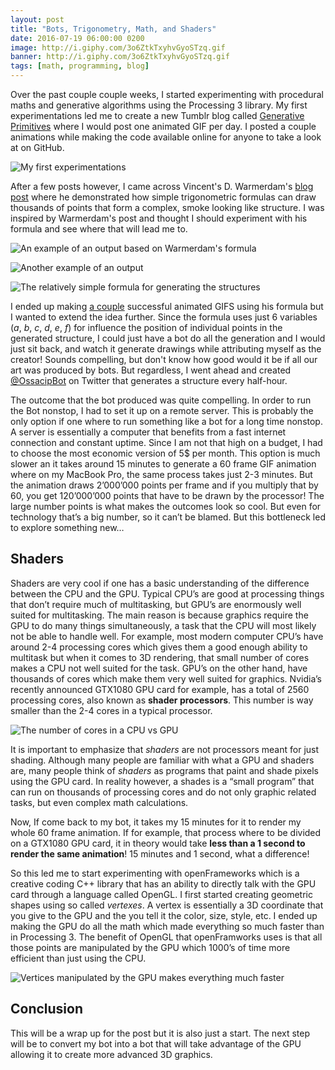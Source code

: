 ```yaml
---
layout: post
title: "Bots, Trigonometry, Math, and Shaders"
date: 2016-07-19 06:00:00 0200
image: http://i.giphy.com/3o6ZtkTxyhvGyoSTzq.gif
banner: http://i.giphy.com/3o6ZtkTxyhvGyoSTzq.gif
tags: [math, programming, blog]
---
```


Over the past couple couple weeks, I started experimenting with procedural maths and generative algorithms using the Processing 3 library. My first experimentations led me to create a new Tumblr blog called [Generative Primitives](http://primitivs.tumblr.com/) where I would post one animated GIF per day. I posted a couple animations while making the code available online for anyone to take a look at on GitHub.

![My first experimentations](https://66.media.tumblr.com/ff9635712314fccb4511fb101b915a06/tumblr_o9w9c8pR6D1vzri7ko1_500.gif)

After a few posts however, I came across Vincent's D. Warmerdam's [blog post](http://koaning.io/fluctuating-repetition.html) where he demonstrated how simple trigonometric formulas can draw thousands of points that form a complex, smoke looking like structure. I was inspired by Warmerdam's post and thought I should experiment with his formula and see where that will lead me to.

![An example of an output based on Warmerdam's formula](http://koaning.io/theme/images/art2.png)

![Another example of an output](http://koaning.io/theme/images/art7.png)

![The relatively simple formula for generating the structures](http://i.imgur.com/Kk5R18t.png)

I ended up making [a couple](http://primitivs.tumblr.com/post/147107300855/cycles-1-60-frames-coded-in-processing-3) successful animated GIFS using his formula but I wanted to extend the idea further. Since the formula uses just 6 variables (*a*, *b*, *c*, *d*, *e*, *f*) for influence the position of individual points in the generated structure, I could just have a bot do all the generation and I would just sit back, and watch it generate drawings while attributing myself as the creator! Sounds compelling, but don't know how good would it be if all our art was produced by bots. But regardless, I went ahead and created [@OssacipBot](https://twitter.com/OssacipBot) on Twitter that generates a structure every half-hour.

The outcome that the bot produced was quite compelling. In order to run the Bot nonstop, I had to set it up on a remote server. This is probably the only option if one where to run something like a bot for a long time nonstop. A server is essentially a computer that benefits from a fast internet connection and constant uptime. Since I am not that high on a budget, I had to choose the most economic version of 5$ per month. This option is much slower an it takes around 15 minutes to generate a 60 frame GIF animation where on my MacBook Pro, the same process takes just 2-3 minutes. But the animation draws 2’000’000 points per frame and if you multiply that by 60, you get 120’000’000 points that have to be drawn by the processor! The large number points is what makes the outcomes look so cool. But even for technology that’s a big number, so it can’t be blamed. But this bottleneck led to explore something new…

## Shaders

Shaders are very cool if one has a basic understanding of the difference between the CPU and the GPU. Typical CPU’s are good at processing things that don’t require much of multitasking, but GPU’s are enormously well suited for multitasking. The main reason is because graphics require the GPU to do many things simultaneously, a task that the CPU will most likely not be able to handle well. For example, most modern computer CPU’s have around 2-4 processing cores which gives them a good enough ability to multitask but when it comes to 3D rendering, that small number of cores makes a CPU not well suited for the task. GPU’s on the other hand, have thousands of cores which make them very well suited for graphics. Nvidia’s recently announced GTX1080 GPU card for example, has a total of 2560 processing cores, also known as **shader processors**. This number is way smaller than the 2-4 cores in a typical processor.

![The number of cores in a CPU vs GPU ](https://www.nvidia.com/docs/IO/143716/cpu-and-gpu.jpg)

It is important to emphasize that *shaders* are not processors meant for just shading. Although many people are familiar with what a GPU and shaders are, many people think of *shaders* as programs that paint and shade pixels using the GPU card. In reality however, a shades is a “small program” that can run on thousands of processing cores and do not only graphic related tasks, but even complex math calculations.

Now, If come back to my bot, it takes my 15 minutes for it to render my whole 60 frame animation. If for example, that process where to be divided on a GTX1080 GPU card, it in theory would take **less than a 1 second to render the same animation**! 15 minutes and 1 second, what a difference!

So this led me to start experimenting with openFrameworks which is a creative coding C++ library that has an ability to directly talk with the GPU card through a language called OpenGL. I first started creating geometric shapes using so called *vertexes*. A vertex is essentially a 3D coordinate that you give to the GPU and the you tell it the color, size, style, etc. I ended up making the GPU do all the math which made everything so much faster than in Processing 3. The benefit of OpenGL that openFramworks uses is that all those points are manipulated by the GPU which 1000’s of time more efficient than just using the CPU.

![Vertices manipulated by the GPU makes everything much faster](http://i.giphy.com/3o6ZtkTxyhvGyoSTzq.gif)

## Conclusion
This will be a wrap up for the post but it is also just a start. The next step will be to convert my bot into a bot that will take advantage of the GPU allowing it to create more advanced 3D graphics.
